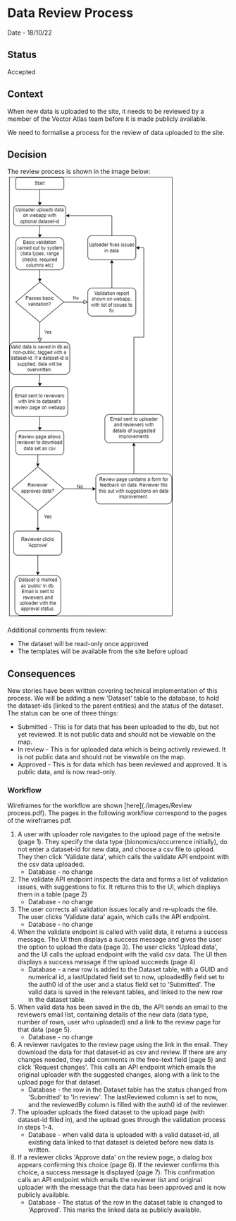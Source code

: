 # Data Review Process

Date - 18/10/22

## Status
Accepted

## Context
When new data is uploaded to the site, it needs to be reviewed by a member of the Vector Atlas team before it is made publicly available.

We need to formalise a process for the review of data uploaded to the site.

## Decision
The review process is shown in the image below:
![data review process](./images/review_process.png)

Additional comments from review:
 - The dataset will be read-only once approved
 - The templates will be available from the site before upload

## Consequences
New stories have been written covering technical implementation of this process.
We will be adding a new 'Dataset' table to the database, to hold the dataset-ids (linked to the parent entities) and the status of the dataset. The status can be one of three things:
 - Submitted - This is for data that has been uploaded to the db, but not yet reviewed. It is not public data and should not be viewable on the map.
 - In review - This is for uploaded data which is being actively reviewed. It is not public data and should not be viewable on the map.
 - Approved - This is for data which has been reviewed and approved. It is public data, and is now read-only.

### Workflow
Wireframes for the workflow are shown [here](./images/Review process.pdf). The pages in the following workflow correspond to the pages of the wireframes pdf.
1. A user with uploader role navigates to the upload page of the website (page 1). They specify the data type (bionomics/occurrence initially), do not enter a dataset-id for new data, and choose a csv file to upload. They then click 'Validate data', which calls the validate API endpoint with the csv data uploaded.
    - Database - no change
1. The validate API endpoint inspects the data and forms a list of validation issues, with suggestions to fix. It returns this to the UI, which displays them in a table (page 2)
    - Database - no change
1. The user corrects all validation issues locally and re-uploads the file. The user clicks 'Validate data' again, which calls the API endpoint.
    - Database - no change
1. When the validate endpoint is called with valid data, it returns a success message. The UI then displays a success message and gives the user the option to upload the data (page 3). The user clicks 'Upload data', and the UI calls the upload endpoint with the valid csv data. The UI then displays a success message if the upload succeeds (page 4)
    - Database - a new row is added to the Dataset table, with a GUID and numerical id, a lastUpdated field set to now, uploadedBy field set to the auth0 id of the user and a status field set to 'Submitted'. The valid data is saved in the relevant tables, and linked to the new row in the dataset table.
1. When valid data has been saved in the db, the API sends an email to the reviewers email list, containing details of the new data (data type, number of rows, user who uploaded) and a link to the review page for that data (page 5).
    - Database - no change
1. A reviewer navigates to the review page using the link in the email. They download the data for that dataset-id as csv and review. If there are any changes needed, they add comments in the free-text field (page 5) and click 'Request changes'. This calls an API endpoint which emails the original uploader with the suggested changes, along with a link to the upload page for that dataset.
    - Database - the row in the Dataset table has the status changed from 'Submitted' to 'In review'. The lastReviewed column is set to now, and the reviewedBy column is filled with the auth0 id of the reviewer.
1. The uploader uploads the fixed dataset to the upload page (with dataset-id filled in), and the upload goes through the validation process in steps 1-4.
    - Database - when valid data is uploaded with a valid dataset-id, all existing data linked to that dataset is deleted before new data is written.
1. If a reviewer clicks 'Approve data' on the review page, a dialog box appears confirming this choice (page 6). If the reviewer confirms this choice, a success message is displayed (page 7). This confirmation calls an API endpoint which emails the reviewer list and original uploader with the message that the data has been approved and is now publicly available.
    - Database - The status of the row in the dataset table is changed to 'Approved'. This marks the linked data as publicly available.